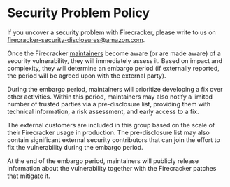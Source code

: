 # Security Problem Policy

If you uncover a security problem with Firecracker, please write to us on
<firecracker-security-disclosures@amazon.com>.

Once the Firecracker [maintainers](MAINTAINERS.md) become aware (or are made
aware) of a security vulnerability, they will immediately assess it. Based on
impact and complexity, they will determine an embargo period (if externally
reported, the period will be agreed upon with the external party).

During the embargo period, maintainers will prioritize developing a fix over
other activities. Within this period, maintainers may also notify a limited
number of trusted parties via a pre-disclosure list, providing them with
technical information, a risk assessment, and early access to a fix.

The external customers are included in this group based on the scale of their
Firecracker usage in production. The pre-disclosure list may also contain
significant external security contributors that can join the effort to fix the
vulnerability during the embargo period.

At the end of the embargo period, maintainers will publicly release information
about the vulnerability together with the Firecracker patches that mitigate it.

